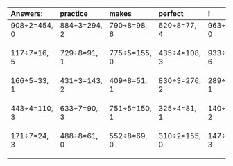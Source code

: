| Answers: | practice | makes | perfect | ! |
| :--- | :--- | :--- | :--- | :--- |
| 908÷2=454, 0 | 884÷3=294, 2 | 790÷8=98, 6 | 620÷8=77, 4 | 963÷3=321, 0 | 
|   |   |   |   |   | 
|   |   |   |   |   | 
|   |   |   |   |   | 
| 117÷7=16, 5 | 729÷8=91, 1 | 775÷5=155, 0 | 435÷4=108, 3 | 933÷9=103, 6 | 
|   |   |   |   |   | 
|   |   |   |   |   | 
|   |   |   |   |   | 
| 166÷5=33, 1 | 431÷3=143, 2 | 409÷8=51, 1 | 830÷3=276, 2 | 289÷4=72, 1 | 
|   |   |   |   |   | 
|   |   |   |   |   | 
|   |   |   |   |   | 
| 443÷4=110, 3 | 633÷7=90, 3 | 751÷5=150, 1 | 325÷4=81, 1 | 140÷6=23, 2 | 
|   |   |   |   |   | 
|   |   |   |   |   | 
|   |   |   |   |   | 
| 171÷7=24, 3 | 488÷8=61, 0 | 552÷8=69, 0 | 310÷2=155, 0 | 147÷4=36, 3 | 
|   |   |   |   |   | 
|   |   |   |   |   | 
|   |   |   |   |   | 
